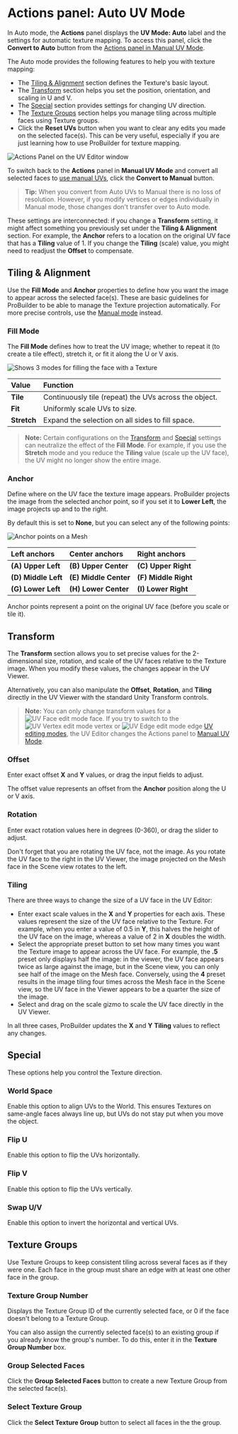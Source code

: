# Actions panel: Auto UV Mode

In Auto mode, the **Actions** panel displays the **UV Mode: Auto** label and the settings for automatic texture mapping. To access this panel, click the **Convert to Auto** button from the [Actions panel in Manual UV Mode](manual-uvs-actions.md).

The Auto mode provides the following features to help you with texture mapping:

* The [Tiling &amp; Alignment](#Alignment) section defines the Texture's basic layout.
* The [Transform](#Transform) section helps you set the position, orientation, and scaling in U and V.
* The [Special](#Special) section provides settings for changing UV direction.
* The [Texture Groups](#Groups) section helps you manage tiling across multiple faces using Texture groups.
* Click the **Reset UVs** button when you want to clear any edits you made on the selected face(s). This can be very useful, especially if you are just learning how to use ProBuilder for texture mapping.

![Actions Panel on the UV Editor window](images/UV_AutoActions.png)

To switch back to the **Actions** panel in **Manual UV Mode** and convert all selected faces to [use manual UVs](manual-uvs-actions.md), click the **Convert to Manual** button.

> **Tip:** When you convert from Auto UVs to Manual there is no loss of resolution. However, if you modify vertices or edges individually in Manual mode, those changes don't transfer over to Auto mode.

These settings are interconnected: if you change a **Transform** setting, it might affect something you previously set under the **Tiling &amp; Alignment** section. For example, the **Anchor** refers to a location on the original UV face that has a **Tiling** value of 1. If you change the **Tiling** (scale) value, you might need to readjust the **Offset** to compensate.



<a name="Alignment"></a>

## Tiling &amp; Alignment

Use the **Fill Mode** and **Anchor** properties to define how you want the image to appear across the selected face(s). These are basic guidelines for ProBuilder to be able to manage the Texture projection automatically. For more precise controls, use the [Manual mode](manual-uvs-actions.md) instead.

### Fill Mode

The **Fill Mode** defines how to treat the UV image; whether to repeat it (to create a tile effect), stretch it, or fit it along the U or V axis.

![Shows 3 modes for filling the face with a Texture](images/UV_FillModes.png)

|**Value** |**Function** |
|:---|:---|
|__Tile__ |Continuously tile (repeat) the UVs across the object. |
|__Fit__ |Uniformly scale UVs to size. |
|__Stretch__ |Expand the selection on all sides to fill space. |

> **Note:** Certain configurations on the [Transform](#Transform) and [Special](#Special) settings can neutralize the effect of the **Fill Mode**. For example, if you use the **Stretch** mode and you reduce the **Tiling** value (scale up the UV face), the UV might no longer show the entire image.



### Anchor

Define where on the UV face the texture image appears. ProBuilder projects the image from the selected anchor point, so if you set it to **Lower Left**, the image projects up and to the right.

By default this is set to **None**, but you can select any of the following points:

![Anchor points on a Mesh](images/UV_AutoActions-Anchor.png)

| **Left anchors** | **Center anchors**  | **Right anchors**  |
| :--- | :--- | :--- |
| **(A)** __Upper Left__  | **(B)** __Upper Center__  | **(C)** __Upper Right__  |
| **(D)** __Middle Left__ | **(E)** __Middle Center__ | **(F)** __Middle Right__ |
| **(G)** __Lower Left__  | **(H)** __Lower Center__  | **(I)** __Lower Right__  |


Anchor points represent a point on the original UV face (before you scale or tile it).


<a name="Transform"></a>

## Transform

The **Transform** section allows you to set precise values for the 2-dimensional size, rotation, and scale of the UV faces relative to the Texture image. When you modify these values, the changes appear in the UV Viewer.

Alternatively, you can also manipulate the **Offset**, **Rotation**, and **Tiling** directly in the UV Viewer with the standard Unity Transform controls.

> **Note:** You can only change transform values for a ![UV Face edit mode](images/icons/EditModes_Face.png) face. If you try to switch to the ![UV Vertex edit mode](images/icons/EditModes_Vertex.png) vertex or ![UV Edge edit mode](images/icons/EditModes_Edge.png) edge [UV editing modes](edit-mode-toolbar.md), the UV Editor changes the Actions panel to [Manual UV Mode](manual-uvs-actions.md).

### Offset

Enter exact offset **X** and **Y** values, or drag the input fields to adjust.

The offset value represents an offset from the **Anchor** position along the U or V axis.

### Rotation

Enter exact rotation values here in degrees (0-360), or drag the slider to adjust.

Don't forget that you are rotating the UV face, not the image. As you rotate the UV face to the right in the UV Viewer, the image projected on the Mesh face in the Scene view rotates to the left.

### Tiling

There are three ways to change the size of a UV face in the UV Editor:

* Enter exact scale values in the **X** and **Y** properties for each axis. These values represent the size of the UV face relative to the Texture. For example, when you enter a value of 0.5 in **Y**, this halves the height of the UV face on the image, whereas a value of 2 in **X** doubles the width.
* Select the appropriate preset button to set how many times you want the Texture image to appear across the UV face. For example, the **.5** preset only displays half the image: in the viewer, the UV face appears twice as large against the image, but in the Scene view, you can only see half of the image on the Mesh face. Conversely, using the **4** preset results in the image tiling four times across the Mesh face in the Scene view, so the UV face in the Viewer appears to be a quarter the size of the image.
* Select and drag on the scale gizmo to scale the UV face directly in the UV Viewer.

In all three cases, ProBuilder updates the **X** and **Y** **Tiling** values to reflect any changes.



<a name="Special"></a>

## Special

These options help you control the Texture direction.

### World Space

Enable this option to align UVs to the World. This ensures Textures on same-angle faces always line up, but UVs do not stay put when you move the object.

### Flip U

Enable this option to flip the UVs horizontally.

### Flip V

Enable this option to flip the UVs vertically.

### Swap U/V

Enable this option to invert the horizontal and vertical UVs.



<a name="Groups"></a>

## Texture Groups

Use Texture Groups to keep consistent tiling across several faces as if they were one. Each face in the group must share an edge with at least one other face in the group.

### Texture Group Number

Displays the Texture Group ID of the currently selected face, or 0 if the face doesn't belong to a Texture Group.

You can also assign the currently selected face(s) to an existing group if you already know the group's number. To do this, enter it in the **Texture Group Number** box.

### Group Selected Faces

Click the **Group Selected Faces** button to create a new Texture Group from the selected face(s).

### Select Texture Group

Click the **Select Texture Group** button to select all faces in the the group.

